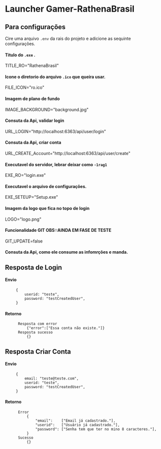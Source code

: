 # Launcher Gamer-RathenaBrasil


## Para configurações 
Cire uma arquivo ````.env```` da rais do projeto e adicione as sequinte configurações.
#### Titulo do ````.exe```` .
TITLE_RO="RathenaBrasil"
#### Icone o diretorio do arquivo ````.ico```` que queira usar.
FILE_ICON="ro.ico"
#### Imagem de plano de fundo
IMAGE_BACKGROUND="background.jpg"
#### Consuta da Api, validar login
URL_LOGIN="http://localhost:6363/api/user/login"
#### Consuta da Api, criar conta
URL_CREATE_Account="http://localhost:6363/api/user/create"
#### Executavel do servidor, lebrar deixar como ````-1rag1````
EXE_RO="login.exe"
#### Executavel o arquivo de configurações.
EXE_SETEUP="Setup.exe"
#### Imagem da logo que fica no topo de login
LOGO="logo.png"
#### Funcionalidade GIT OBS::AINDA EM FASE DE TESTE
GIT_UPDATE=false



#### Consuta da Api, como ele consume as infomrções e manda.

## Resposta de Login
 #### Envio
 ````
      {
          userid: "teste",
          password: "testCreatedUser",
      }
 ````
####  Retorno
````
      Resposta com error
          {"error":["Essa conta não existe."]}
      Resposta sucesso
          {}
````
 ## Resposta Criar Conta
 #### Envio
 ````
      {
          email: "teste@teste.com", 
          userid: "teste",
          password: "testCreatedUser",
      }
 ````
####  Retorno
````
      Error
          {
              "email":    ["Email já cadastrado."],
              "userid":   ["Usuário já cadastrado."],
              "password": ["Senha tem que ter no mino 8 caracteres."],
          }
      Sucesso
          {}
````
